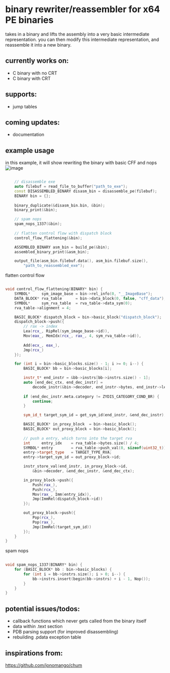 # binary rewriter/reassembler for x64 PE binaries

takes in a binary and lifts the assembly into a very basic intermediate representation.
you can then modify this intermediate representation, and reassemble it into a new binary.

## currently works on:
  - C binary with no CRT
  - C binary with CRT

## supports:
  - jump tables

## coming updates:
  - documentation

## example usage

in this example, it will show rewriting the binary with basic CFF and nops
![image](https://github.com/user-attachments/assets/ddc639b3-8101-4531-a850-b4f74ff2611f)

```cpp

    // disassemble exe
    auto filebuf = read_file_to_buffer("path_to_exe");
    const DISASSEMBLED_BINARY disasm_bin = disassemble_pe(filebuf);
    BINARY bin = {};
    
    binary_duplicate(&disasm_bin.bin, &bin);
    binary_print(&bin);

    // spam nops
    spam_nops_1337(&bin);
    
    // flatten control flow with dispatch block
    control_flow_flattening(&bin);

    ASSEMBLED_BINARY asm_bin = build_pe(&bin);
    assembled_binary_print(&asm_bin);

    output_file(asm_bin.filebuf.data(), asm_bin.filebuf.size(),
        "path_to_reassembled_exe");

```

flatten control flow
```cpp

void control_flow_flattening(BINARY* bin) {
    SYMBOL*     sym_image_base = bin->rel_info(0, "__ImageBase");
    DATA_BLOCK* rva_table      = bin->data_block(0, false, "cff_data");
    SYMBOL*     sym_rva_table  = rva_table->data_sym(0);
    rva_table->alignment = 4;

    BASIC_BLOCK* dispatch_block = bin->basic_block("dispatch_block");
    dispatch_block->push({
        // rax -> index
        Lea(rcx_, RipRel(sym_image_base->id)),
        Mov(eax_, MemIdx(rcx_, rax_, 4, sym_rva_table->id)),
        
        Add(ecx_, eax_),
        Jmp(rcx_)
    });

    for (int i = bin->basic_blocks.size() - 1; i >= 0; i--) {
        BASIC_BLOCK* bb = bin->basic_blocks[i];

        instr_t* end_instr = &bb->instrs[bb->instrs.size() - 1];
        auto [end_dec_ctx, end_dec_instr] = 
            decode_instr(&bin->decoder, end_instr->bytes, end_instr->len);
        
        if (end_dec_instr.meta.category != ZYDIS_CATEGORY_COND_BR) {
            continue;
        }

        sym_id_t target_sym_id = get_sym_id(end_instr, &end_dec_instr);

        BASIC_BLOCK* in_proxy_block  = bin->basic_block();
        BASIC_BLOCK* out_proxy_block = bin->basic_block();
        
        // push a entry, which turns into the target rva
        int     entry_idx    = rva_table->bytes.size() / 4;
        SYMBOL* entry        = rva_table->push_val(0, sizeof(uint32_t));
        entry->target_type   = TARGET_TYPE_RVA;
        entry->target_sym_id = out_proxy_block->id;

        instr_store_val(end_instr, in_proxy_block->id,
            &bin->decoder, &end_dec_instr, &end_dec_ctx);

        in_proxy_block->push({
            Push(rax_),
            Push(rcx_),
            Mov(rax_, Imm(entry_idx)),
            Jmp(ImmRel(dispatch_block->id))
        });

        out_proxy_block->push({
            Pop(rcx_),
            Pop(rax_),
            Jmp(ImmRel(target_sym_id))
        });
    }
}
```

spam nops
```cpp
  
void spam_nops_1337(BINARY* bin) {
    for (BASIC_BLOCK* bb : bin->basic_blocks) {
        for (int i = bb->instrs.size(); i > 0; i--) {
            bb->instrs.insert(begin(bb->instrs) + i - 1, Nop());
        }
    }
}

```


## potential issues/todos:
  - callback functions which never gets called from the binary itself
  - data within .text section
  - PDB parsing support (for improved disassembling)
  - rebuilding .pdata exception table

## inspirations from:
https://github.com/jonomango/chum
